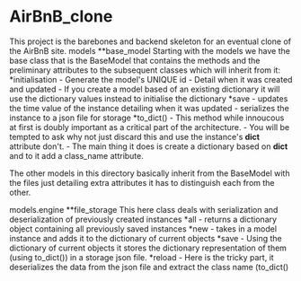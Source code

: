 # AirBnB_clone
This project is the barebones and backend skeleton for an eventual clone of the
AirBnB site.
models
**base_model
Starting with the models we have the base class that is the BaseModel that contains the
methods and the preliminary attributes to the subsequent classes which will inherit
from it:
	*initialisation
		- Generate the model's UNIQUE id
		- Detail when it was created and updated
		- If you create a model based of an existing dictionary
		  it will use the dictionary values instead to initialise the dictionary
	*save
		- updates the time value of the instance detailing when it was updated
		- serializes the instance to a json file for storage
	*to_dict()
		- This method while innoucous at first is doubly important as a
		  critical part of the architecture.
		- You will be tempted to ask why not just discard this and use the instance's
		  __dict__ attribute don't.
		- The main thing it does is create a dictionary based on __dict__ and to it
		  add a class_name attribute.

The other models in this directory basically inherit from the BaseModel with the files
just detailing extra attributes it has to distinguish each from the other.

models.engine
**file_storage
This here class deals with serialization and deserialization of previously created instances
	*all
		- returns a dictionary object containing all previously saved instances
	*new
		- takes in a model instance and adds it to the dictionary of current objects
	*save
		- Using the dictionary of current objects it stores the dictionary representation
		  of them (using to_dict()) in a storage json file.
	*reload
		- Here is the tricky part, it deserializes the data from the json file and 
		  extract the class name (to_dict()
